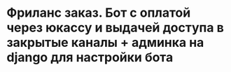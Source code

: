 # Фриланс заказ. Бот с оплатой через юкассу и выдачей доступа в закрытые каналы + админка на django для настройки бота 

